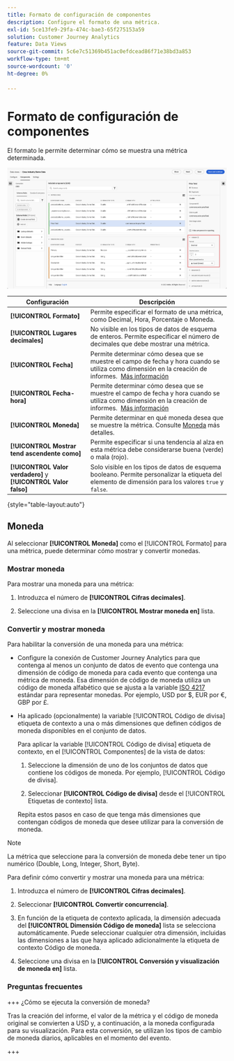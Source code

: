 ```yaml
---
title: Formato de configuración de componentes
description: Configure el formato de una métrica.
exl-id: 5ce13fe9-29fa-474c-bae3-65f275153a59
solution: Customer Journey Analytics
feature: Data Views
source-git-commit: 5c6e7c51369b451ac0efdcead86f71e38bd3a853
workflow-type: tm+mt
source-wordcount: '0'
ht-degree: 0%

---
```


# Formato de configuración de componentes

El formato le permite determinar cómo se muestra una métrica determinada.

![Configuración de formato](../assets/format-settings.png)

| Configuración | Descripción |
| --- | --- |
| **[!UICONTROL Formato]** | Permite especificar el formato de una métrica, como Decimal, Hora, Porcentaje o Moneda. |
| **[!UICONTROL Lugares decimales]** | No visible en los tipos de datos de esquema de enteros. Permite especificar el número de decimales que debe mostrar una métrica. |
| **[!UICONTROL Fecha]** | Permite determinar cómo desea que se muestre el campo de fecha y hora cuando se utiliza como dimensión en la creación de informes.  [Más información](../../use-cases/data-views/data-views-usecases.md#date-and-date-time-use-cases) |
| **[!UICONTROL Fecha-hora]** | Permite determinar cómo desea que se muestre el campo de fecha y hora cuando se utiliza como dimensión en la creación de informes.  [Más información](../../use-cases/data-views/data-views-usecases.md#date-and-date-time-use-cases) |
| **[!UICONTROL Moneda]** | Permite determinar en qué moneda desea que se muestre la métrica. Consulte [Moneda](#currency) más detalles. |
| **[!UICONTROL Mostrar tend ascendente como]** | Permite especificar si una tendencia al alza en esta métrica debe considerarse buena (verde) o mala (rojo). |
| **[!UICONTROL Valor verdadero]** y **[!UICONTROL Valor falso]** | Solo visible en los tipos de datos de esquema booleano. Permite personalizar la etiqueta del elemento de dimensión para los valores `true` y `false`. |

{style="table-layout:auto"}


## Moneda

Al seleccionar **[!UICONTROL Moneda]** como el [!UICONTROL Formato] para una métrica, puede determinar cómo mostrar y convertir monedas.

### Mostrar moneda

Para mostrar una moneda para una métrica:

1. Introduzca el número de **[!UICONTROL Cifras decimales]**.

2. Seleccione una divisa en la **[!UICONTROL Mostrar moneda en]** lista.


### Convertir y mostrar moneda

Para habilitar la conversión de una moneda para una métrica:

- Configure la conexión de Customer Journey Analytics para que contenga al menos un conjunto de datos de evento que contenga una dimensión de código de moneda para cada evento que contenga una métrica de moneda. Esa dimensión de código de moneda utiliza un código de moneda alfabético que se ajusta a la variable [ISO 4217](https://www.iso.org/iso-4217-currency-codes.html) estándar para representar monedas. Por ejemplo, USD por $, EUR por €, GBP por £.

- Ha aplicado (opcionalmente) la variable [!UICONTROL Código de divisa] etiqueta de contexto a una o más dimensiones que definen códigos de moneda disponibles en el conjunto de datos.

  Para aplicar la variable [!UICONTROL Código de divisa] etiqueta de contexto, en el [!UICONTROL Componentes] de la vista de datos:

  <!--![Currency Context Label](../assets/currency-context-label.png)-->

   1. Seleccione la dimensión de uno de los conjuntos de datos que contiene los códigos de moneda. Por ejemplo, [!UICONTROL Código de divisa].

   2. Seleccionar **[!UICONTROL Código de divisa]** desde el [!UICONTROL Etiquetas de contexto] lista.

  Repita estos pasos en caso de que tenga más dimensiones que contengan códigos de moneda que desee utilizar para la conversión de moneda.

>[!NOTE]
>
>La métrica que seleccione para la conversión de moneda debe tener un tipo numérico (Double, Long, Integer, Short, Byte).


Para definir cómo convertir y mostrar una moneda para una métrica:

1. Introduzca el número de **[!UICONTROL Cifras decimales]**.

2. Seleccionar **[!UICONTROL Convertir concurrencia]**.

3. En función de la etiqueta de contexto aplicada, la dimensión adecuada del **[!UICONTROL Dimensión Código de moneda]** lista se selecciona automáticamente. Puede seleccionar cualquier otra dimensión, incluidas las dimensiones a las que haya aplicado adicionalmente la etiqueta de contexto Código de moneda.

4. Seleccione una divisa en la **[!UICONTROL Conversión y visualización de moneda en]** lista.

### Preguntas frecuentes 

+++ ¿Cómo se ejecuta la conversión de moneda?

Tras la creación del informe, el valor de la métrica y el código de moneda original se convierten a USD y, a continuación, a la moneda configurada para su visualización. Para esta conversión, se utilizan los tipos de cambio de moneda diarios, aplicables en el momento del evento.

+++

